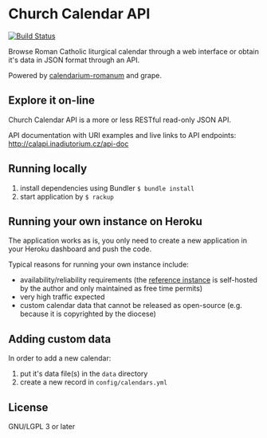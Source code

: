 # Church Calendar API

[![Build Status](https://travis-ci.org/igneus/church-calendar-api.svg?branch=master)](https://travis-ci.org/igneus/church-calendar-api)

Browse Roman Catholic liturgical calendar through a web interface
or obtain it's data in JSON format through an API.

Powered by
[calendarium-romanum][caro] and
grape.

## Explore it on-line

Church Calendar API is a more or less RESTful read-only JSON API.

API documentation with URI examples and live links to API endpoints:
http://calapi.inadiutorium.cz/api-doc

## Running locally

1. install dependencies using Bundler
   `$ bundle install`
2. start application by `$ rackup`

## Running your own instance on Heroku

The application works as is, you only need to create a new application
in your Heroku dashboard and push the code.

Typical reasons for running your own instance include:

* availability/reliability requirements (the [reference instance][calapi] is self-hosted by the author and only maintained as free time permits)
* very high traffic expected
* custom calendar data that cannot be released as open-source (e.g. because it is copyrighted by the diocese)

## Adding custom data

In order to add a new calendar:

1. put it's data file(s) in the `data` directory
2. create a new record in `config/calendars.yml`

## License

GNU/LGPL 3 or later

[calapi]: http://calapi.inadiutorium.cz
[caro]: http://github.com/igneus/calendarium-romanum
[caro_data]: https://github.com/igneus/calendarium-romanum/tree/master/data
